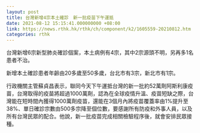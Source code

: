 ```yaml
---
layout: post
title: 台灣新增4宗本土確診　新一批疫苗下午運抵
date: 2021-08-12 15:15:41.000000000 +08:00
link: https://news.rthk.hk/rthk/ch/component/k2/1605559-20210812.htm
categories: rthk
---
```


台灣新增6宗新型肺炎確診個案，本土病例有4宗，其中2宗源頭不明，另再多1名患者不治。

新增本土確診患者年齡由20多歲至50多歲，台北市有3宗，新北市有1宗。

行政機關主管蘇貞昌表示，聯同今天下午運抵台灣的新一批約52萬劑阿斯利康疫苗，台灣取得的疫苗將超過1000萬劑，認為在全球疫情升溫、疫苗短缺之際，台灣能在短時間內獲得1000萬劑疫苗，還能在3個月內將疫苗覆蓋率由1%提升至38%、單日確診宗數由500多宗降至個位數，要感謝所有防疫和外事人員，以及所有台灣民眾的配合。他說，新一批疫苗完成相關檢驗程序後，就會安排民眾接種。
